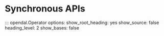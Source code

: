 # Synchronous APIs

::: opendal.Operator
    options:
      show_root_heading: yes
      show_source: false
      heading_level: 2
      show_bases: false
